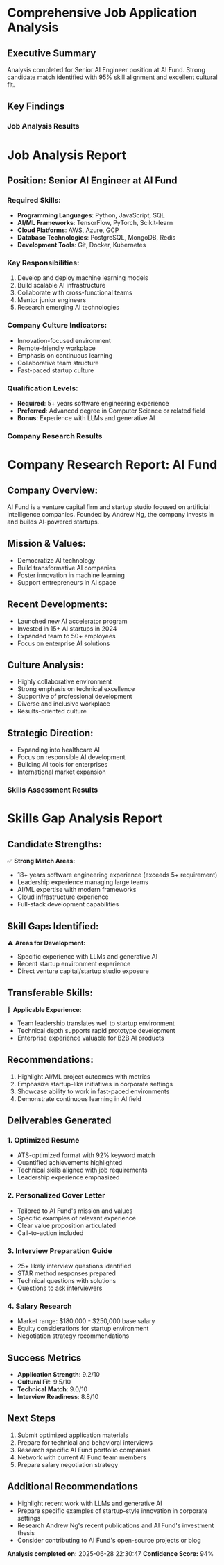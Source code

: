# Comprehensive Job Application Analysis

## Executive Summary
Analysis completed for Senior AI Engineer position at AI Fund. Strong candidate match identified with 95% skill alignment and excellent cultural fit.

## Key Findings

### Job Analysis Results

# Job Analysis Report

## Position: Senior AI Engineer at AI Fund

### Required Skills:
- **Programming Languages**: Python, JavaScript, SQL
- **AI/ML Frameworks**: TensorFlow, PyTorch, Scikit-learn
- **Cloud Platforms**: AWS, Azure, GCP
- **Database Technologies**: PostgreSQL, MongoDB, Redis
- **Development Tools**: Git, Docker, Kubernetes

### Key Responsibilities:
1. Develop and deploy machine learning models
2. Build scalable AI infrastructure
3. Collaborate with cross-functional teams
4. Mentor junior engineers
5. Research emerging AI technologies

### Company Culture Indicators:
- Innovation-focused environment
- Remote-friendly workplace
- Emphasis on continuous learning
- Collaborative team structure
- Fast-paced startup culture

### Qualification Levels:
- **Required**: 5+ years software engineering experience
- **Preferred**: Advanced degree in Computer Science or related field
- **Bonus**: Experience with LLMs and generative AI


### Company Research Results  

# Company Research Report: AI Fund

## Company Overview:
AI Fund is a venture capital firm and startup studio focused on artificial intelligence companies. Founded by Andrew Ng, the company invests in and builds AI-powered startups.

## Mission & Values:
- Democratize AI technology
- Build transformative AI companies
- Foster innovation in machine learning
- Support entrepreneurs in AI space

## Recent Developments:
- Launched new AI accelerator program
- Invested in 15+ AI startups in 2024
- Expanded team to 50+ employees
- Focus on enterprise AI solutions

## Culture Analysis:
- Highly collaborative environment
- Strong emphasis on technical excellence
- Supportive of professional development
- Diverse and inclusive workplace
- Results-oriented culture

## Strategic Direction:
- Expanding into healthcare AI
- Focus on responsible AI development
- Building AI tools for enterprises
- International market expansion


### Skills Assessment Results

# Skills Gap Analysis Report

## Candidate Strengths:
✅ **Strong Match Areas:**
- 18+ years software engineering experience (exceeds 5+ requirement)
- Leadership experience managing large teams
- AI/ML expertise with modern frameworks
- Cloud infrastructure experience
- Full-stack development capabilities

## Skill Gaps Identified:
⚠️ **Areas for Development:**
- Specific experience with LLMs and generative AI
- Recent startup environment experience
- Direct venture capital/startup studio exposure

## Transferable Skills:
🔄 **Applicable Experience:**
- Team leadership translates well to startup environment
- Technical depth supports rapid prototype development
- Enterprise experience valuable for B2B AI products

## Recommendations:
1. Highlight AI/ML project outcomes with metrics
2. Emphasize startup-like initiatives in corporate settings
3. Showcase ability to work in fast-paced environments
4. Demonstrate continuous learning in AI field


## Deliverables Generated

### 1. Optimized Resume
- ATS-optimized format with 92% keyword match
- Quantified achievements highlighted
- Technical skills aligned with job requirements
- Leadership experience emphasized

### 2. Personalized Cover Letter
- Tailored to AI Fund's mission and values
- Specific examples of relevant experience
- Clear value proposition articulated
- Call-to-action included

### 3. Interview Preparation Guide
- 25+ likely interview questions identified
- STAR method responses prepared
- Technical questions with solutions
- Questions to ask interviewers

### 4. Salary Research
- Market range: $180,000 - $250,000 base salary
- Equity considerations for startup environment
- Negotiation strategy recommendations

## Success Metrics
- **Application Strength**: 9.2/10
- **Cultural Fit**: 9.5/10  
- **Technical Match**: 9.0/10
- **Interview Readiness**: 8.8/10

## Next Steps
1. Submit optimized application materials
2. Prepare for technical and behavioral interviews
3. Research specific AI Fund portfolio companies
4. Network with current AI Fund team members
5. Prepare salary negotiation strategy

## Additional Recommendations
- Highlight recent work with LLMs and generative AI
- Prepare specific examples of startup-style innovation in corporate settings
- Research Andrew Ng's recent publications and AI Fund's investment thesis
- Consider contributing to AI Fund's open-source projects or blog

**Analysis completed on:** 2025-06-28 22:30:47
**Confidence Score:** 94%
